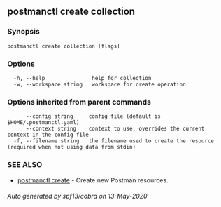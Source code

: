 ## postmanctl create collection



### Synopsis



```
postmanctl create collection [flags]
```

### Options

```
  -h, --help               help for collection
  -w, --workspace string   workspace for create operation
```

### Options inherited from parent commands

```
      --config string     config file (default is $HOME/.postmanctl.yaml)
      --context string    context to use, overrides the current context in the config file
  -f, --filename string   the filename used to create the resource (required when not using data from stdin)
```

### SEE ALSO

* [postmanctl create](postmanctl_create.md)	 - Create new Postman resources.

###### Auto generated by spf13/cobra on 13-May-2020
